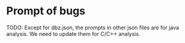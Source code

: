# Prompt of bugs

TODO: Except for dbz.json, the prompts in other json files are for java analysis. We need to update them for C/C++ analysis.

